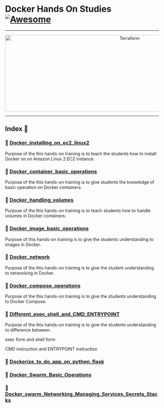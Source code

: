 Docker Hands On Studies  [![Awesome](https://cdn.rawgit.com/sindresorhus/awesome/d7305f38d29fed78fa85652e3a63e154dd8e8829/media/badge.svg)](https://github.com/sindresorhus/awesome)
===============
<hr>

<p align="center">
    <img alt="Terraform" src="https://cdn.worldvectorlogo.com/logos/docker.svg" height="250" width="800">
</p>
<hr>

## Index 📜

### 🔖 [Docker_installing_on_ec2_linux2](https://github.com/medipnegiz/docker_hands_on/tree/main/Docker_installing_on_ec2_linux2)
Purpose of the this hands-on training is to teach the students how to install Docker on on Amazon Linux 2 EC2 instance.

### 🔖 [Docker_container_basic_operations](https://github.com/medipnegiz/docker_hands_on/tree/main/Docker_container_basic_operations)
Purpose of the this hands-on training is to give students the knowledge of basic operation on Docker containers.

### 🔖 [Docker_handling_volumes](https://github.com/medipnegiz/docker_hands_on/tree/main/Docker_handling_volumes)
Purpose of the this hands-on training is to teach students how to handle volumes in Docker containers.

### 🔖 [Docker_image_basic_operations](https://github.com/medipnegiz/docker_hands_on/tree/main/Docker_image_basic_operations)
Purpose of this hands-on training is to give the students understanding to images in Docker.

### 🔖 [Docker_network](https://github.com/medipnegiz/docker_hands_on/tree/main/Docker_network)
Purpose of the this hands-on training is to give the student understanding to networking in Docker.

### 🔖 [Docker_compose_operations](https://github.com/medipnegiz/docker_hands_on/tree/main/Docker_compose_operations)
Purpose of the this hands-on training is to give the students understanding to Docker Compose.

### 🔖 [Different_exec_shell_and_CMD_ENTRYPOINT](https://github.com/medipnegiz/docker_hands_on/tree/main/Different_exec_shell_and_CMD_ENTRYPOINT)
Purpose of the this hands-on training is to give the students understanding to difference between:

exec form and shell form

CMD instruction and ENTRYPOINT instruction

### 🔖 [Dockerize_to_do_app_on_python_flask](https://github.com/medipnegiz/docker_hands_on/tree/main/Dockerize_to_do_app_on_python_flask)

### 🔖 [Docker_Swarm_Basic_Operations](https://github.com/medipnegiz/docker_hands_on/tree/main/Docker_Swarm_Basic_Operations)

### 🔖 [Docker_swarm_Networking_Managing_Services_Secrets_Stacks](https://github.com/medipnegiz/docker_hands_on/tree/main/Docker_swarm_Networking_Managing_Services_Secrets_Stacks)
